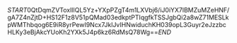 $START$0QtDqmZVToxlIlQL5Yz+YXpPZgT4m1LXVbj6/iJ0iYX7lBMZuMZeHNF/gA7Z4nZjtD+HS12F1z8V51pQMad03edkptPTIqgfkTSSJgbQi2a8wZ71MESLkpWMThbqog6E9iR8yrPewI9Ncx7JklJvIHNwiduchKH039opL3Guyr2eJzzbcHLKy3eBjAkcYUoKh2YXk5J4p6kz6RdMsQ78Wg==$END$